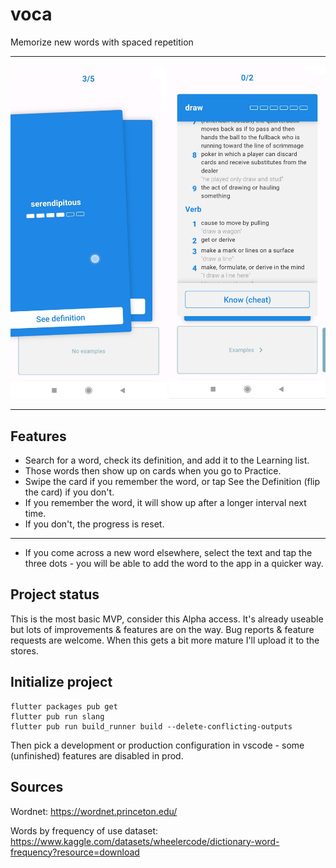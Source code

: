 # voca

Memorize new words with spaced repetition

---
<p float="left">
  <img src="images/pic0.jpg" width="250" />
  <img src="images/pic1.jpg" width="250" /> 
</p>

---


## Features
- Search for a word, check its definition, and add it to the Learning list.
- Those words then show up on cards when you go to Practice. 
- Swipe the card if you remember the word, or tap See the Definition (flip the card) if you don't.
- If you remember the word, it will show up after a longer interval next time.
- If you don't, the progress is reset.
---
- If you come across a new word elsewhere, select the text and tap the three dots - you will be able
to add the word to the app in a quicker way.

## Project status
This is the most basic MVP, consider this Alpha access. It's already useable but lots of improvements & features are on the way. 
Bug reports & feature requests are welcome. When this gets a bit more mature I'll upload it to the stores. 

## Initialize project
```
flutter packages pub get
flutter pub run slang
flutter pub run build_runner build --delete-conflicting-outputs
```
Then pick a development or production configuration in vscode - some (unfinished) features are disabled in prod.

## Sources
Wordnet: https://wordnet.princeton.edu/

Words by frequency of use dataset: https://www.kaggle.com/datasets/wheelercode/dictionary-word-frequency?resource=download
